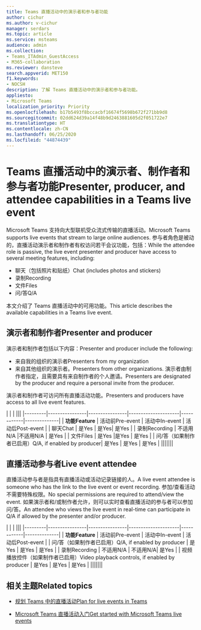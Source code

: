 ```yaml
---
title: Teams 直播活动中的演示者和参与者功能
author: cichur
ms.author: v-cichur
manager: serdars
ms.topic: article
ms.service: msteams
audience: admin
ms.collection:
- Teams_ITAdmin_GuestAccess
- M365-collaboration
ms.reviewer: dansteve
search.appverid: MET150
f1.keywords:
- NOCSH
description: 了解 Teams 直播活动中的演示者和参与者功能。
appliesto:
- Microsoft Teams
localization_priority: Priority
ms.openlocfilehash: b17b5493f8bccacbf16674f5698b672f271bb9d8
ms.sourcegitcommit: 02dd624d39a14f48b9d2463881605d2f051722e7
ms.translationtype: HT
ms.contentlocale: zh-CN
ms.lasthandoff: 06/25/2020
ms.locfileid: "44874439"
---
```

<a name="presenter-producer-and-attendee-capabilities-in-a-teams-live-event"></a><span data-ttu-id="3fd54-103">Teams 直播活动中的演示者、制作者和参与者功能</span><span class="sxs-lookup"><span data-stu-id="3fd54-103">Presenter, producer, and attendee capabilities in a Teams live event</span></span>
======================================================

<span data-ttu-id="3fd54-104">Microsoft Teams 支持向大型联机受众流式传输的直播活动。</span><span class="sxs-lookup"><span data-stu-id="3fd54-104">Microsoft Teams supports live events that stream to large online audiences.</span></span> <span data-ttu-id="3fd54-105">参与者角色是被动的，直播活动演示者和制作者有权访问若干会议功能，包括：</span><span class="sxs-lookup"><span data-stu-id="3fd54-105">While the attendee role is passive, the live event presenter and producer have access to several meeting features, including:</span></span>  

- <span data-ttu-id="3fd54-106">聊天（包括照片和贴纸）</span><span class="sxs-lookup"><span data-stu-id="3fd54-106">Chat (includes photos and stickers)</span></span>
- <span data-ttu-id="3fd54-107">录制</span><span class="sxs-lookup"><span data-stu-id="3fd54-107">Recording</span></span>
- <span data-ttu-id="3fd54-108">文件</span><span class="sxs-lookup"><span data-stu-id="3fd54-108">Files</span></span>
- <span data-ttu-id="3fd54-109">问/答</span><span class="sxs-lookup"><span data-stu-id="3fd54-109">Q/A</span></span>

<span data-ttu-id="3fd54-110">本文介绍了 Teams 直播活动中的可用功能。</span><span class="sxs-lookup"><span data-stu-id="3fd54-110">This article describes the available capabilities in a Teams live event.</span></span>

## <a name="presenter-and-producer"></a><span data-ttu-id="3fd54-111">演示者和制作者</span><span class="sxs-lookup"><span data-stu-id="3fd54-111">Presenter and producer</span></span>

<span data-ttu-id="3fd54-112">演示者和制作者包括以下内容：</span><span class="sxs-lookup"><span data-stu-id="3fd54-112">Presenter and producer include the following:</span></span>

- <span data-ttu-id="3fd54-113">来自我的组织的演示者</span><span class="sxs-lookup"><span data-stu-id="3fd54-113">Presenters from my organization</span></span>
- <span data-ttu-id="3fd54-114">来自其他组织的演示者。</span><span class="sxs-lookup"><span data-stu-id="3fd54-114">Presenters from other organizations.</span></span> <span data-ttu-id="3fd54-115">演示者由制作者指定，且需要具有来自制作者的个人邀请。</span><span class="sxs-lookup"><span data-stu-id="3fd54-115">Presenters are designated by the producer and require a personal invite from the producer.</span></span>

<span data-ttu-id="3fd54-116">演示者和制作者可访问所有直播活动功能。</span><span class="sxs-lookup"><span data-stu-id="3fd54-116">Presenters and producers have access to all live event features.</span></span>

| |  | |||
|---------|----------------|----------------|---------------------|------------|--------------|
|  <span data-ttu-id="3fd54-117">**功能**</span><span class="sxs-lookup"><span data-stu-id="3fd54-117">**Feature**</span></span>       | <span data-ttu-id="3fd54-118">活动前</span><span class="sxs-lookup"><span data-stu-id="3fd54-118">Pre-event</span></span> | <span data-ttu-id="3fd54-119">活动中</span><span class="sxs-lookup"><span data-stu-id="3fd54-119">In-event</span></span> | <span data-ttu-id="3fd54-120">活动后</span><span class="sxs-lookup"><span data-stu-id="3fd54-120">Post-event</span></span> |
| <span data-ttu-id="3fd54-121">聊天</span><span class="sxs-lookup"><span data-stu-id="3fd54-121">Chat</span></span> | <span data-ttu-id="3fd54-122">是</span><span class="sxs-lookup"><span data-stu-id="3fd54-122">Yes</span></span> | <span data-ttu-id="3fd54-123">是</span><span class="sxs-lookup"><span data-stu-id="3fd54-123">Yes</span></span>| <span data-ttu-id="3fd54-124">是</span><span class="sxs-lookup"><span data-stu-id="3fd54-124">Yes</span></span> |
| <span data-ttu-id="3fd54-125">录制</span><span class="sxs-lookup"><span data-stu-id="3fd54-125">Recording</span></span> | <span data-ttu-id="3fd54-126">不适用</span><span class="sxs-lookup"><span data-stu-id="3fd54-126">N/A</span></span> |<span data-ttu-id="3fd54-127">不适用</span><span class="sxs-lookup"><span data-stu-id="3fd54-127">N/A</span></span> | <span data-ttu-id="3fd54-128">是</span><span class="sxs-lookup"><span data-stu-id="3fd54-128">Yes</span></span> |
| <span data-ttu-id="3fd54-129">文件</span><span class="sxs-lookup"><span data-stu-id="3fd54-129">Files</span></span> | <span data-ttu-id="3fd54-130">是</span><span class="sxs-lookup"><span data-stu-id="3fd54-130">Yes</span></span> |<span data-ttu-id="3fd54-131">是</span><span class="sxs-lookup"><span data-stu-id="3fd54-131">Yes</span></span> | <span data-ttu-id="3fd54-132">是</span><span class="sxs-lookup"><span data-stu-id="3fd54-132">Yes</span></span> |
| <span data-ttu-id="3fd54-133">问/答（如果制作者已启用）</span><span class="sxs-lookup"><span data-stu-id="3fd54-133">Q/A, if enabled by producer</span></span>| <span data-ttu-id="3fd54-134">是</span><span class="sxs-lookup"><span data-stu-id="3fd54-134">Yes</span></span> | <span data-ttu-id="3fd54-135">是</span><span class="sxs-lookup"><span data-stu-id="3fd54-135">Yes</span></span> | <span data-ttu-id="3fd54-136">是</span><span class="sxs-lookup"><span data-stu-id="3fd54-136">Yes</span></span> |
|||||||

## <a name="live-event-attendee"></a><span data-ttu-id="3fd54-137">直播活动参与者</span><span class="sxs-lookup"><span data-stu-id="3fd54-137">Live event attendee</span></span>

<span data-ttu-id="3fd54-138">直播活动参与者是指具有直播活动或活动记录链接的人。</span><span class="sxs-lookup"><span data-stu-id="3fd54-138">A live event attendee is someone who has the link to the live event or event recording.</span></span> <span data-ttu-id="3fd54-139">参加/查看活动不需要特殊权限。</span><span class="sxs-lookup"><span data-stu-id="3fd54-139">No special permissions are required to attend/view the event.</span></span> <span data-ttu-id="3fd54-140">如果演示者和/或制作者允许，则可以实时查看直播活动的参与者可以参加问/答。</span><span class="sxs-lookup"><span data-stu-id="3fd54-140">An attendee who views the live event in real-time can participate in Q/A if allowed by the presenter and/or producer.</span></span> 

| |  | |||
|---------|----------------|----------------|---------------------|------------|--------------|
|  <span data-ttu-id="3fd54-141">**功能**</span><span class="sxs-lookup"><span data-stu-id="3fd54-141">**Feature**</span></span>       | <span data-ttu-id="3fd54-142">活动前</span><span class="sxs-lookup"><span data-stu-id="3fd54-142">Pre-event</span></span> | <span data-ttu-id="3fd54-143">活动中</span><span class="sxs-lookup"><span data-stu-id="3fd54-143">In-event</span></span> | <span data-ttu-id="3fd54-144">活动后</span><span class="sxs-lookup"><span data-stu-id="3fd54-144">Post-event</span></span> |
| <span data-ttu-id="3fd54-145">问/答（如果制作者已启用）</span><span class="sxs-lookup"><span data-stu-id="3fd54-145">Q/A, if enabled by producer</span></span> | <span data-ttu-id="3fd54-146">是</span><span class="sxs-lookup"><span data-stu-id="3fd54-146">Yes</span></span> | <span data-ttu-id="3fd54-147">是</span><span class="sxs-lookup"><span data-stu-id="3fd54-147">Yes</span></span> | <span data-ttu-id="3fd54-148">是</span><span class="sxs-lookup"><span data-stu-id="3fd54-148">Yes</span></span> |
| <span data-ttu-id="3fd54-149">录制</span><span class="sxs-lookup"><span data-stu-id="3fd54-149">Recording</span></span> | <span data-ttu-id="3fd54-150">不适用</span><span class="sxs-lookup"><span data-stu-id="3fd54-150">N/A</span></span> | <span data-ttu-id="3fd54-151">不适用</span><span class="sxs-lookup"><span data-stu-id="3fd54-151">N/A</span></span>| <span data-ttu-id="3fd54-152">是</span><span class="sxs-lookup"><span data-stu-id="3fd54-152">Yes</span></span> |
| <span data-ttu-id="3fd54-153">视频播放控件（如果制作者已启用）</span><span class="sxs-lookup"><span data-stu-id="3fd54-153">Video playback controls, if enabled by producer</span></span> | <span data-ttu-id="3fd54-154">是</span><span class="sxs-lookup"><span data-stu-id="3fd54-154">Yes</span></span> | <span data-ttu-id="3fd54-155">是</span><span class="sxs-lookup"><span data-stu-id="3fd54-155">Yes</span></span> | <span data-ttu-id="3fd54-156">是</span><span class="sxs-lookup"><span data-stu-id="3fd54-156">Yes</span></span> |
|||||||

## <a name="related-topics"></a><span data-ttu-id="3fd54-157">相关主题</span><span class="sxs-lookup"><span data-stu-id="3fd54-157">Related topics</span></span>

- [<span data-ttu-id="3fd54-158">规划 Teams 中的直播活动</span><span class="sxs-lookup"><span data-stu-id="3fd54-158">Plan for live events in Teams</span></span>](teams-live-events/plan-for-teams-live-events.md)

- [<span data-ttu-id="3fd54-159">Microsoft Teams 直播活动入门</span><span class="sxs-lookup"><span data-stu-id="3fd54-159">Get started with Microsoft Teams live events</span></span>](https://support.microsoft.com/zh-CN/office/get-started-with-microsoft-teams-live-events-d077fec2-a058-483e-9ab5-1494afda578a#bkmk_productiontypes)
